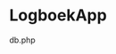 # LogboekApp



db.php
<?php 


	$db = new PDO('mysql:host=localhost;dbname=logboekapp;charset=utf8mb4', 'root', '');
